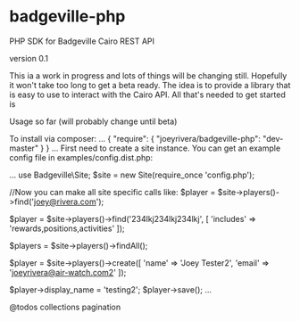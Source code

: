 badgeville-php
==============

PHP SDK for Badgeville Cairo REST API

version 0.1

This ia a work in progress and lots of things will be changing still. Hopefully it 
won't take too long to get a beta ready. The idea is to provide a library that is 
easy to use to interact with the Cairo API. All that's needed to get started is 

Usage so far (will probably change until beta)

To install via composer:
...
{
    "require": {
        "joeyrivera/badgeville-php": "dev-master"
    }
}
...
First need to create a site instance. You can get an example config file in examples/config.dist.php:

...
use Badgeville\Site;
$site = new Site(require_once 'config.php');

//Now you can make all site specific calls like:
$player = $site->players()->find('joey@rivera.com');

$player = $site->players()->find('234lkj234lkj234lkj', [
    'includes' => 'rewards,positions,activities'
]);

$players = $site->players()->findAll();

$player = $site->players()->create([
    'name' => 'Joey Tester2',
    'email' => 'joeyrivera@air-watch.com2'
]);

$player->display_name = 'testing2';
$player->save();
...

@todos
collections
pagination